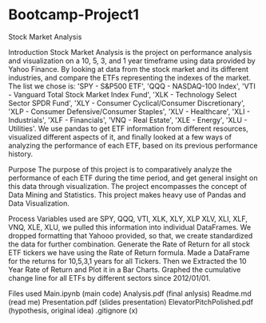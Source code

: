 # Bootcamp-Project1
Stock Market Analysis

Introduction
Stock Market Analysis is the project on performance analysis and visualization on a 10, 5, 3, and 1 year timeframe using data provided by Yahoo Finance. By looking at data from the stock market and its different industries, and compare the ETFs representing the indexes of the market. The list we chose is: 'SPY - S&P500 ETF', 'QQQ - NASDAQ-100 Index', 'VTI - Vanguard Total Stock Market Index Fund', 'XLK - Technology Select Sector SPDR Fund', 'XLY - Consumer Cyclical/Consumer Discretionary', 'XLP - Consumer Defensive/Consumer Staples', 'XLV - Healthcare', 'XLI - Industrials', 'XLF - Financials', 'VNQ - Real Estate', 'XLE - Energy', 'XLU - Utilities'. We use pandas to get ETF information from different resources, visualized different aspects of it, and finally looked at a few ways of analyzing the performance of each ETF, based on its previous performance history.

Purpose
The purpose of this project is to comparatively analyze the performance of each ETF during the time period, and get general insight on this data through visualization. The project encompasses the concept of Data Mining and Statistics. This project makes heavy use of Pandas and Data Visualization.

Process
Variables used are SPY, QQQ, VTI, XLK, XLY, XLP XLV, XLI, XLF, VNQ, XLE, XLU, we pulled this information into individual DataFrames. We dropped formatting that Yahooo provided, so that, we create standardized the data for further combination. Generate the Rate of Return for all stock ETF tickers we have using the Rate of Return formula. Made a DataFrame for the returns for 10,5,3,1 years for all Tickers. Then we Extracted the 10 Year Rate of Return and Plot it in a Bar Charts. Graphed the cumulative change line for all ETFs by different sectors since 2012/01/01. 

Files used
Main.ipynb (main code)
Analysis.pdf (final anlysis)
Readme.md (read me)
Presentation.pdf (slides presentation)
ElevatorPitchPolished.pdf (hypothesis, original idea)
.gitignore (x)

